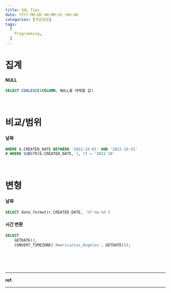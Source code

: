 ```yaml
---
title: SQL Tips
date: YYYY-MM-DD HH:MM:SS +09:00
categories: [개념정립]
tags:
  [
    Programming,
  ]
---
```


# 집계

#### NULL

```sql
SELECT COALESCE(COLUMN, NULL을 대체할 값)
```

<br/>

# 비교/범위

#### 날짜

```sql
WHERE b.CREATED_DATE BETWEEN '2022-10-01' AND '2022-10-31'
# WHERE SUBSTR(b.CREATED_DATE, 1, 7) = '2022-10'
```

<br/>

# 변형

#### 날짜

```sql
SELECT date_format(r.CREATED_DATE, '%Y-%m-%d')
```

#### 시간 변환

```sql
SELECT
    GETDATE(),
    CONVERT_TIMEZONE('America/Los_Angeles', GETDATE());
```

<br/>
<br/>
<br/>

<hr/>

**ref.**<br/>

<hr/>